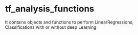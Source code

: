 # tf_analysis_functions
It contains objects and functions to perform LinearRegressions, Classifications with or without deep Learning
